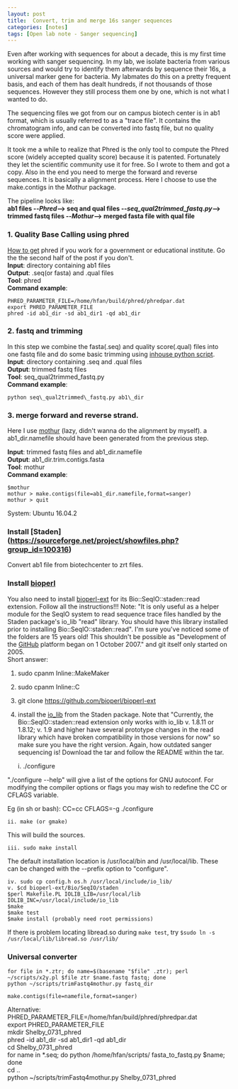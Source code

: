 ```yaml
---
layout: post
title:  Convert, trim and merge 16s sanger sequences
categories: [notes]
tags: [Open lab note - Sanger sequencing]
---
```


Even after working with sequences for about a decade, this is my first time working with sanger sequencing. In my lab, we isolate bacteria from various sources and would try to identify them afterwards by sequence their 16s, a universal marker gene for bacteria. My labmates do this on a pretty frequent basis, and each of them has dealt hundreds, if not thousands of those sequences. However they still process them one by one, which is not what I wanted to do.

The sequencing files we got from our on campus biotech center is in ab1 format, which is usually referred to as a "trace file". It contains the chromatogram info, and can be converted into fastq file, but no quality score were applied.

It took me a while to realize that Phred is the only tool to compute the Phred score (widely accepted quality score) because it is patented. Fortunately they let the scientific community use it for free. So I wrote to them and got a copy. Also in the end you need to merge the forward and reverse sequences. It is basically a alignment process. Here I choose to use the make.contigs in the Mothur package. 

The pipeline looks like:  
__ab1 files --_Phred_--> seq and qual files --_seq\_qual2trimmed\_fastq.py_--> trimmed fastq files --_Mothur_--> merged fasta file with qual file__ 
### 1. Quality Base Calling using phred
[How to get](http://www.phrap.org/consed/consed.html#howToGet) phred if you work for a government or educational institute. Go the the second half of the post if you don't.  
__Input__: directory containing ab1 files  
__Output__: .seq(or fasta) and .qual files  
__Tool__: phred  
__Command example__: 

	PHRED_PARAMETER_FILE=/home/hfan/build/phred/phredpar.dat  
	export PHRED_PARAMETER_FILE  
	phred -id ab1_dir -sd ab1_dir1 -qd ab1_dir  

### 2. fastq and trimming
In this step we combine the fasta(.seq) and quality score(.qual) files into one fastq file and do some basic trimming using [inhouse python script](https://github.com/fanhuan/script/blob/master/seq_qual2trimmed_fastq.py).  
__Input__: directory containing .seq and .qual files  
__Output__: trimmed fastq files   
__Tool__: seq_qual2trimmed_fastq.py  
__Command example__: 

	python seq\_qual2trimmed\_fastq.py ab1\_dir 

### 3. merge forward and reverse strand.
Here I use [mothur](https://www.mothur.org/) (lazy, didn't wanna do the alignment by myself). a ab1_dir.namefile should have been generated from the previous step.

__Input__: trimmed fastq files and ab1_dir.namefile  
__Output__: ab1_dir.trim.contigs.fasta  
__Tool__: mothur  
__Command example__:

	$mothur
	mothur > make.contigs(file=ab1_dir.namefile,format=sanger)
	mothur > quit
	
System: Ubuntu 16.04.2
### Install [Staden] (https://sourceforge.net/project/showfiles.php?group_id=100316)

Convert ab1 file from biotechcenter to zrt files.
### Install [bioperl](http://bioperl.org/INSTALL.html)
You also need to install [bioperl-ext](https://github.com/bioperl/bioperl-ext) for its Bio::SeqIO::staden::read extension. Follow all the instructions!!! Note: "It is only useful as a helper module for the SeqIO system to read sequence trace files handled by the Staden package's io\_lib "read" library. You should have this library installed prior to installing Bio::SeqIO::staden::read". I'm sure you've noticed some of the folders are 15 years old! This shouldn't be possible as "Development of the [GitHub](https://en.wikipedia.org/wiki/GitHub) platform began on 1 October 2007." and git itself only started on 2005.  
Short answer:  
1. sudo cpanm Inline::MakeMaker  
2. sudo cpanm Inline::C  
3. git clone https://github.com/bioperl/bioperl-ext  
4. install the [io\_lib](https://sourceforge.net/projects/staden/files/io_lib/) from the Staden package. Note that "Currently, the Bio::SeqIO::staden::read extension only works with io_lib v. 1.8.11 or 1.8.12; v. 1.9 and higher have several prototype changes in the read library which have broken compatibility in those versions for now" so make sure you have the right version. Again, how outdated sanger sequencing is! Download the tar and follow the README within the tar.  
   
	i. ./configure

"./configure --help" will give a list of the options for GNU autoconf. For
modifying the compiler options or flags you may wish to redefine the CC or
CFLAGS variable.

Eg (in sh or bash):
   CC=cc CFLAGS=-g ./configure

	ii. make (or gmake)

This will build the sources.

	iii. sudo make install
	
The default installation location is /usr/local/bin and /usr/local/lib. These
can be changed with the --prefix option to "configure".   
	
	iv. sudo cp config.h os.h /usr/local/include/io_lib/
	v. $cd bioperl-ext/Bio/SeqIO/staden
	$perl Makefile.PL IOLIB_LIB=/usr/local/lib IOLIB_INC=/usr/local/include/io_lib
	$make
	$make test
	$make install (probably need root permissions)
	
If there is problem locating libread.so during `make test`, try `$sudo ln -s /usr/local/lib/libread.so /usr/lib/`



### Universal converter
	
	for file in *.ztr; do name=$(basename "$file" .ztr); perl ~/scripts/x2y.pl $file ztr $name.fastq fastq; done
	python ~/scripts/trimFastq4mothur.py fastq_dir
	
	make.contigs(file=namefile,format=sanger)
	
Alternative:
PHRED_PARAMETER_FILE=/home/hfan/build/phred/phredpar.dat  
export PHRED_PARAMETER_FILE  
mkdir Shelby_0731_phred  
phred -id ab1_dir -sd ab1_dir1 -qd ab1_dir  
cd Shelby_0731_phred  
for name in *.seq; do python /home/hfan/scripts/  fasta_to_fastq.py $name; done  
cd ..  
python ~/scripts/trimFastq4mothur.py Shelby_0731_phred  
